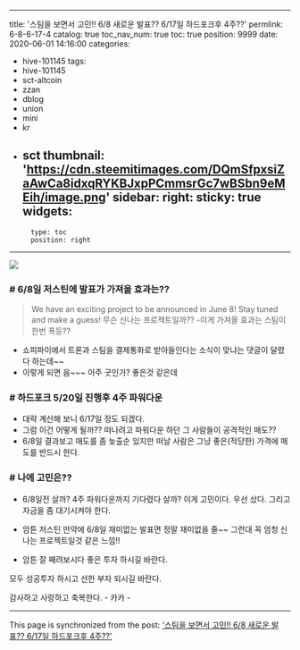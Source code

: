 
---
title: '스팀을 보면서 고민!!   6/8 새로운 발표??  6/17일 하드포크후 4주??'
permlink: 6-8-6-17-4
catalog: true
toc_nav_num: true
toc: true
position: 9999
date: 2020-06-01 14:16:00
categories:
- hive-101145
tags:
- hive-101145
- sct-altcoin
- zzan
- dblog
- union
- mini
- kr
- sct
thumbnail: 'https://cdn.steemitimages.com/DQmSfpxsiZaAwCa8idxqRYKBJxpPCmmsrGc7wBSbn9eMEih/image.png'
sidebar:
    right:
        sticky: true
widgets:
    -
        type: toc
        position: right
---


![](https://cdn.steemitimages.com/DQmSfpxsiZaAwCa8idxqRYKBJxpPCmmsrGc7wBSbn9eMEih/image.png)

### # 6/8일 저스틴에 발표가 가져올 효과는?? 
>We have an exciting project to be announced in June 8! Stay tuned and make a guess!
무슨 신나는 프로젝트일까?? 
-이게 가져올 효과는 스팀이 한번 폭등?? 
-  쇼피파이에서 트론과 스팀을 결제통화로 받아들인다는 소식이
맞냐는 댓글이 달렸다 하는데~~ 
- 이렇게 되면 음~~~ 아주 굿인가?  좋은것 같은데


 ### # 하드포크 5/20일 진행후 4주 파워다운
- 대략 계산해 보니 6/17일 정도 되겠다. 
- 그럼 이건 어떻게 될까?? 떠나려고 파워다운 하던 
그 사람들이 공격적인 매도??
- 6/8일 결과보고 매도를 좀 늦출순 있지만
떠날 사람은 그냥 좋은(적당한) 가격에 매도를 반드시 한다. 


### # 나에 고민은??
- 6/8일전 살까?  4주 파워다운까지 기다렸다 살까?
이게 고민이다. 우선 샀다.  그리고 자금을 좀 대기시켜야 한다.
- 암튼 저스틴 만약에 6/8일 재미없는 발표면 정말 재미없을 줄~~
그런대 꼭 엄청 신나는 프로젝트일것 같은 느낌!!

- 암튼 잘 째려보시다  좋은 투자 하시길 바란다. 

모두 성공투자 하시고 선한 부자 되시길 바란다.

감사하고 사랑하고 축복한다. - 카카 -

- - -

This page is synchronized from the post: ['스팀을 보면서 고민!!   6/8 새로운 발표??  6/17일 하드포크후 4주??'](https://steemit.com/@kibumh/6-8-6-17-4)

